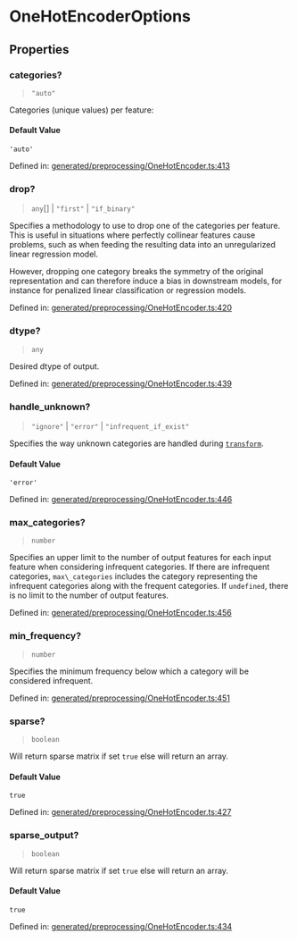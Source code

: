 # OneHotEncoderOptions

## Properties

### categories?

> `"auto"`

Categories (unique values) per feature:

#### Default Value

`'auto'`

Defined in:  [generated/preprocessing/OneHotEncoder.ts:413](https://github.com/transitive-bullshit/scikit-learn-ts/blob/92ab806/packages/sklearn/src/generated/preprocessing/OneHotEncoder.ts#L413)

### drop?

> `any`[] \| `"first"` \| `"if_binary"`

Specifies a methodology to use to drop one of the categories per feature. This is useful in situations where perfectly collinear features cause problems, such as when feeding the resulting data into an unregularized linear regression model.

However, dropping one category breaks the symmetry of the original representation and can therefore induce a bias in downstream models, for instance for penalized linear classification or regression models.

Defined in:  [generated/preprocessing/OneHotEncoder.ts:420](https://github.com/transitive-bullshit/scikit-learn-ts/blob/92ab806/packages/sklearn/src/generated/preprocessing/OneHotEncoder.ts#L420)

### dtype?

> `any`

Desired dtype of output.

Defined in:  [generated/preprocessing/OneHotEncoder.ts:439](https://github.com/transitive-bullshit/scikit-learn-ts/blob/92ab806/packages/sklearn/src/generated/preprocessing/OneHotEncoder.ts#L439)

### handle\_unknown?

> `"ignore"` \| `"error"` \| `"infrequent_if_exist"`

Specifies the way unknown categories are handled during [`transform`](#sklearn.preprocessing.OneHotEncoder.transform "sklearn.preprocessing.OneHotEncoder.transform").

#### Default Value

`'error'`

Defined in:  [generated/preprocessing/OneHotEncoder.ts:446](https://github.com/transitive-bullshit/scikit-learn-ts/blob/92ab806/packages/sklearn/src/generated/preprocessing/OneHotEncoder.ts#L446)

### max\_categories?

> `number`

Specifies an upper limit to the number of output features for each input feature when considering infrequent categories. If there are infrequent categories, `max\_categories` includes the category representing the infrequent categories along with the frequent categories. If `undefined`, there is no limit to the number of output features.

Defined in:  [generated/preprocessing/OneHotEncoder.ts:456](https://github.com/transitive-bullshit/scikit-learn-ts/blob/92ab806/packages/sklearn/src/generated/preprocessing/OneHotEncoder.ts#L456)

### min\_frequency?

> `number`

Specifies the minimum frequency below which a category will be considered infrequent.

Defined in:  [generated/preprocessing/OneHotEncoder.ts:451](https://github.com/transitive-bullshit/scikit-learn-ts/blob/92ab806/packages/sklearn/src/generated/preprocessing/OneHotEncoder.ts#L451)

### sparse?

> `boolean`

Will return sparse matrix if set `true` else will return an array.

#### Default Value

`true`

Defined in:  [generated/preprocessing/OneHotEncoder.ts:427](https://github.com/transitive-bullshit/scikit-learn-ts/blob/92ab806/packages/sklearn/src/generated/preprocessing/OneHotEncoder.ts#L427)

### sparse\_output?

> `boolean`

Will return sparse matrix if set `true` else will return an array.

#### Default Value

`true`

Defined in:  [generated/preprocessing/OneHotEncoder.ts:434](https://github.com/transitive-bullshit/scikit-learn-ts/blob/92ab806/packages/sklearn/src/generated/preprocessing/OneHotEncoder.ts#L434)
